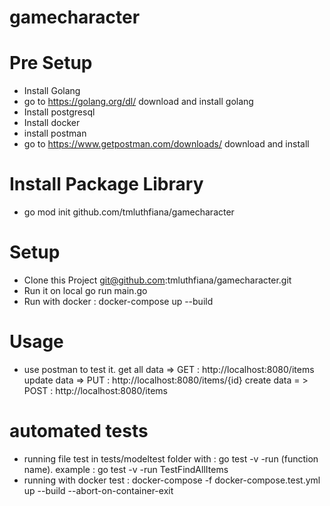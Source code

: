 # gamecharacter

# Pre Setup
- Install Golang
- go to https://golang.org/dl/ download and install golang
- Install postgresql
- Install docker
- install postman
- go to https://www.getpostman.com/downloads/ download and install

# Install Package Library
- go mod init github.com/tmluthfiana/gamecharacter

# Setup
- Clone this Project git@github.com:tmluthfiana/gamecharacter.git
- Run it on local go run main.go
- Run with docker : docker-compose up --build

# Usage
- use postman to test it. 
get all data => GET : http://localhost:8080/items
update data => PUT : http://localhost:8080/items/{id}
create data = > POST : http://localhost:8080/items

# automated tests
- running file test in tests/modeltest folder with : go test -v -run (function name). example : go test -v -run TestFindAllItems
- running with docker test : docker-compose -f docker-compose.test.yml up --build --abort-on-container-exit